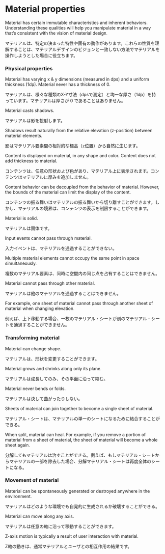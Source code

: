 Material properties
===

Material has certain immutable characteristics and inherent behaviors. Understanding these qualities will help you manipulate material in a way that’s consistent with the vision of material design.

マテリアルは、特定の決まった特性や固有の動作があります。これらの性質を理解することは、マテリアルデザインのビジョンと一致しない方法でマテリアルを操作しようとした場合に役立ちます。

### Physical properties

Material has varying x & y dimensions (measured in dps) and a uniform thickness (1dp). Material never has a thickness of 0.

マテリアルは、様々な種類のX-Y寸法（dpsで測定）と均一な厚さ（1dp）を持っています。マテリアルは厚さが 0 であることはありません。

Material casts shadows.

マテリアルは影を投射します。

Shadows result naturally from the relative elevation (z-position) between material elements.

影はマテリアル要素間の相対的な標高（z位置）から自然に生じます。

Content is displayed on material, in any shape and color. Content does not add thickness to material.

コンテンツは、任意の形状および色があり、マテリアル上に表示されます。コンテンツはマテリアルに厚みを追加しません。

Content behavior can be decoupled from the behavior of material. However, the bounds of the material can limit the display of the content.

コンテンツの振る舞いはマテリアルの振る舞いから切り離すことができます。しかし、マテリアルの境界は、コンテンツの表示を制限することができます。

Material is solid.

マテリアルは固体です。

Input events cannot pass through material.

入力イベントは、マテリアルを通過することができない。

Multiple material elements cannot occupy the same point in space simultaneously.

複数のマテリアル要素は、同時に空間内の同じ点を占有することはできません。

Material cannot pass through other material.

マテリアルは他のマテリアルを通過することはできません。

For example, one sheet of material cannot pass through another sheet of material when changing elevation.

例えば、上下移動する場合、一枚のマテリアル・シートが別のマテリアル・シートを通過することができません。

### Transforming material

Material can change shape.

マテリアルは、形状を変更することができます。

Material grows and shrinks along only its plane.

マテリアルは成長してのみ、その平面に沿って縮む。

Material never bends or folds.

マテリアルは決して曲がったりしない。

Sheets of material can join together to become a single sheet of material.

マテリアル・シートは、マテリアルの単一のシートになるために結合することができる。

When split, material can heal. For example, if you remove a portion of material from a sheet of material, the sheet of material will become a whole sheet again.

分解してもマテリアルは治すことができる。例えば、もしマテリアル・シートからマテリアルの一部を除去した場合、分解マテリアル・シートは再度全体のシートになる。

### Movement of material

Material can be spontaneously generated or destroyed anywhere in the environment.

マテリアルはどのような環境でも自発的に生成されるか破壊することができる。

Material can move along any axis.

マテリアルは任意の軸に沿って移動することができます。

Z-axis motion is typically a result of user interaction with material.

Z軸の動きは、通常マテリアルとユーザとの相互作用の結果です。